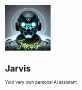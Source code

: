 <img src="./Assets/Images/Jarvis Logo.png" alt="image" width="150" height="auto">
<h1>Jarvis</h1>

Your very own personal Ai assistant